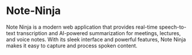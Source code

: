 # Note-Ninja
Note Ninja is a modern web application that provides real-time speech-to-text transcription and AI-powered summarization for meetings, lectures, and voice notes. With its sleek interface and powerful features, Note Ninja makes it easy to capture and process spoken content.
